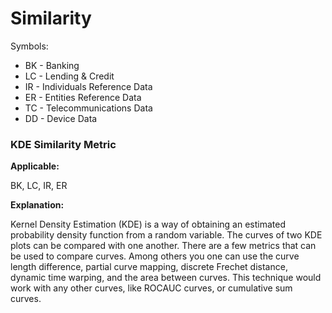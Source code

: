 # Similarity

Symbols:
-  BK - Banking
-  LC - Lending & Credit
-  IR - Individuals Reference Data
-  ER - Entities Reference Data
-  TC - Telecommunications Data
-  DD - Device Data


### KDE Similarity Metric
**Applicable:**

BK, LC, IR, ER

**Explanation:**

Kernel Density Estimation (KDE) is a way of obtaining an estimated probability density function from a random variable. The curves of two KDE plots can be compared with one another. There are a few metrics that can be used to compare curves. Among others you one can use the curve length difference, partial curve mapping, discrete Frechet distance, dynamic time warping, and the area between curves. This technique would work with any other curves, like ROCAUC curves, or cumulative sum curves. 


